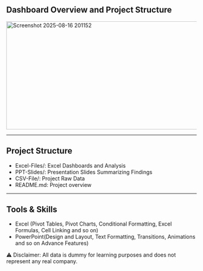 ## Dashboard Overview and Project Structure

<img width="922" height="286" alt="Screenshot 2025-08-16 201152" src="https://github.com/user-attachments/assets/e1df78ed-cd0c-4d03-b4b6-e107910a1d37" />

---

## Project Structure
- Excel-Files/: Excel Dashboards and Analysis
- PPT-Slides/: Presentation Slides Summarizing Findings
- CSV-File/: Project Raw Data
- README.md: Project overview

---

## Tools & Skills
- Excel (Pivot Tables, Pivot Charts, Conditional Formatting, Excel Formulas, Cell Linking and so on)
- PowerPoint(Design and Layout, Text Formatting, Transitions, Animations and so on Advance Features)

⚠️ Disclaimer: All data is dummy for learning purposes and does not represent any real company.

